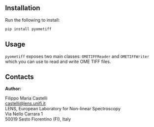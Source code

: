 ## Installation

Run the following to install:

```python
pip install pyometiff
```

## Usage

`pyometiff` exposes two main classes: `OMETIFFReader` and `OMETIFFWriter` which
you can use to read and write OME TIFF files.

## Contacts

**Author:**

Filippo Maria Castelli  
castelli@lens.unifi.it  
LENS, European Laboratory for Non-linear Spectroscopy  
Via Nello Carrara 1  
50019 Sesto Fiorentino (FI), Italy